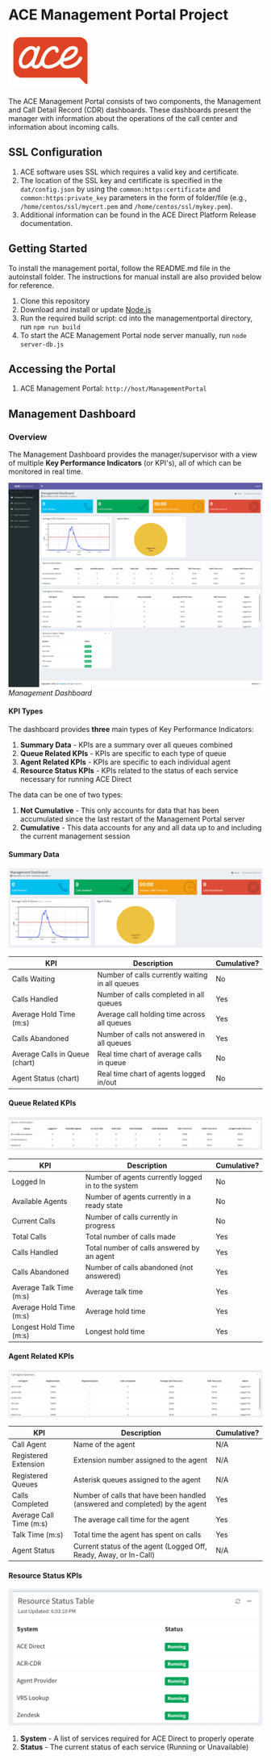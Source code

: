 # ACE Management Portal Project

![MANAGEMENTPORTAL](images/acesmall.png)

The ACE Management Portal consists of two components, the Management and Call Detail Record (CDR) dashboards. These dashboards present the manager with information about the operations of the call center and information about incoming calls.  

## SSL Configuration

1. ACE software uses SSL which requires a valid key and certificate.
1. The location of the SSL key and certificate is specified in the `dat/config.json` by using the `common:https:certificate` and `common:https:private_key` parameters in the form of folder/file (e.g., `/home/centos/ssl/mycert.pem` and `/home/centos/ssl/mykey.pem`).
1. Additional information can be found in the ACE Direct Platform Release documentation.

## Getting Started

To install the management portal, follow the README.md file in the autoinstall folder. The instructions for manual install are also provided below for reference.

1. Clone this repository
1. Download and install or update [Node.js](https://nodejs.org/en/)
1. Run the required build script: cd into the managementportal directory, run `npm run build`
1. To start the ACE Management Portal node server manually, run `node server-db.js`

## Accessing the Portal

1. ACE Management Portal: `http://host/ManagementPortal`

## Management Dashboard

### Overview

The Management Dashboard provides the manager/supervisor with a view of multiple **Key Performance Indicators** (or KPI's), all of which can be monitored in real time.

![MP](images/mp-dashboard.png)
*Management Dashboard*

#### KPI Types

The dashboard provides **three** main types of Key Performance Indicators:

1. **Summary Data** - KPIs are a summary over all queues combined
1. **Queue Related KPIs** - KPIs are specific to each type of queue
1. **Agent Related KPIs** - KPIs are specific to each individual agent
1. **Resource Status KPIs** - KPIs related to the status of each service necessary for running ACE Direct

The data can be one of two types:

1. **Not Cumulative** - This only accounts for data that has been accumulated since the last restart of the Management Portal server
1. **Cumulative** - This data accounts for any and all data up to and including the current management session

#### Summary Data

![MP](images/mp-dashboard-summary.png)

| KPI                             | Description                                          | Cumulative?    |
|------------------------          |----------------------------------------------------  |------------  |
| Calls Waiting                    | Number of calls currently waiting in all queues       | No          |
| Calls Handled                    | Number of calls completed in all queues              | Yes           |
| Average Hold Time (m:s)           | Average call holding time across all queues          | Yes           |
| Calls Abandoned                  | Number of calls not answered in all queues           | Yes          |
| Average Calls in Queue (chart)    | Real time chart of average calls in queue           | No          |
| Agent Status (chart)            | Real time chart of agents logged in/out               | No          |

#### Queue Related KPIs

![MP](images/queue-related-kpi.png)

| KPI                       | Description                                          | Cumulative?   |
|-------------------------  |----------------------------------------------------  |-------------  |
| Logged In                 | Number of agents currently logged in to the system   | No            |
| Available Agents          | Number of agents currently in a ready state            | No            |
| Current Calls             | Number of calls currently in progress                | No            |
| Total Calls               | Total number of calls made                           | Yes           |
| Calls Handled             | Total number of calls answered by an agent            | Yes           |
| Calls Abandoned           | Number of calls abandoned (not answered)              | Yes            |
| Average Talk Time (m:s)   | Average talk time                                      | Yes           |
| Average Hold Time (m:s)   | Average hold time                                      | Yes           |
| Longest Hold Time (m:s)   | Longest hold time                                    | Yes           |

#### Agent Related KPIs

![MP](images/agent-related-kpi.png)

| KPI                       | Description                                                                    | Cumulative?   |
|-------------------------  |------------------------------------------------------------------------------  |-------------  |
| Call Agent                | Name of the agent                                                              | N/A           |
| Registered Extension      | Extension number assigned to the agent                                         | N/A           |
| Registered Queues         | Asterisk queues assigned to the agent                                         | N/A           |
| Calls Completed           | Number of calls that have been handled (answered and completed) by the agent   | Yes           |
| Average Call Time (m:s)   | The average call time for the agent                                           | Yes           |
| Talk Time (m:s)           | Total time the agent has spent on calls                                        | Yes           |
| Agent Status              | Current status of the agent (Logged Off, Ready, Away, or In-Call)              | N/A            |

#### Resource Status KPIs

![MP](images/resource-status-kpi.png)

1. **System** - A list of services required for ACE Direct to properly operate
2. **Status** - The current status of each service (Running or Unavailable)


